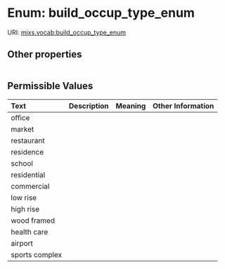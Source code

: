 
# Enum: build_occup_type_enum




URI: [mixs.vocab:build_occup_type_enum](https://w3id.org/mixs/vocab/build_occup_type_enum)


## Other properties

|  |  |  |
| --- | --- | --- |

## Permissible Values

| Text | Description | Meaning | Other Information |
| :--- | :---: | :---: | ---: |
| office |  |  |  |
| market |  |  |  |
| restaurant |  |  |  |
| residence |  |  |  |
| school |  |  |  |
| residential |  |  |  |
| commercial |  |  |  |
| low rise |  |  |  |
| high rise |  |  |  |
| wood framed |  |  |  |
| health care |  |  |  |
| airport |  |  |  |
| sports complex |  |  |  |

